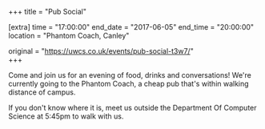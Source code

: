+++
title = "Pub Social"

[extra]
time = "17:00:00"
end_date = "2017-06-05"
end_time = "20:00:00"
location = "Phantom Coach, Canley"

original = "https://uwcs.co.uk/events/pub-social-t3w7/"    
+++

Come and join us for an evening of food, drinks and conversations\! We're currently going to the Phantom Coach, a cheap pub that's within walking distance of campus.

If you don't know where it is, meet us outside the Department Of Computer Science at 5:45pm to walk with us.

